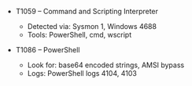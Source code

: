 - T1059 – Command and Scripting Interpreter
    - Detected via: Sysmon 1, Windows 4688
    - Tools: PowerShell, cmd, wscript

- T1086 – PowerShell
    - Look for: base64 encoded strings, AMSI bypass
    - Logs: PowerShell logs 4104, 4103

















